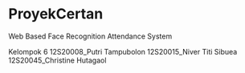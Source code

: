 # ProyekCertan
Web Based Face Recognition Attendance System

Kelompok 6
12S20008_Putri Tampubolon
12S20015_Niver Titi Sibuea
12S20045_Christine Hutagaol
